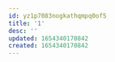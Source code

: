 ```yaml
---
id: yz1p7083nogkathqmpq0of5
title: '1'
desc: ''
updated: 1654340170842
created: 1654340170842
---
```


